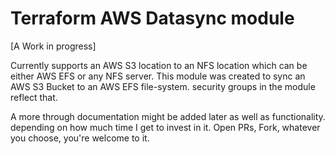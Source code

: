 # Terraform AWS Datasync module

[A Work in progress]

Currently supports an AWS S3 location to an NFS location which can be either AWS EFS or any NFS server.
This module was created to sync an AWS S3 Bucket to an AWS EFS file-system. security groups in the module reflect that.

A more through documentation might be added later as well as functionality. depending on how much time I get to invest in it.
Open PRs, Fork, whatever you choose, you're welcome to it.

